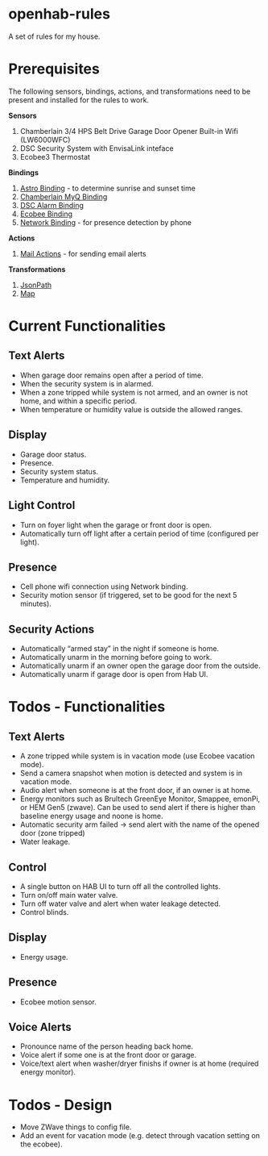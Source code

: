 # openhab-rules
A set of rules for my house.

# Prerequisites
The following sensors, bindings, actions, and transformations need to be present and installed for the rules to work.

**Sensors**
1. Chamberlain 3/4 HPS Belt Drive Garage Door Opener Built-in Wifi (LW6000WFC)
2. DSC Security System with EnvisaLink inteface
3. Ecobee3 Thermostat

**Bindings**
1. [Astro Binding](https://docs.openhab.org/addons/bindings/astro/readme.html) - to determine sunrise and sunset time
1. [Chamberlain MyQ Binding](https://docs.openhab.org/addons/bindings/myq1/readme.html)
2. [DSC Alarm Binding](https://docs.openhab.org/addons/bindings/dscalarm/readme.html)
3. [Ecobee Binding](https://docs.openhab.org/addons/bindings/ecobee1/readme.html)
4. [Network Binding](https://docs.openhab.org/addons/bindings/network/readme.html) - for presence detection by phone

**Actions**
1. [Mail Actions](https://docs.openhab.org/addons/actions/mail/readme.html) - for sending email alerts

**Transformations**
1. [JsonPath](https://docs.openhab.org/addons/transformations/jsonpath/readme.html)
2. [Map](https://docs.openhab.org/addons/transformations/map/readme.html)

# Current Functionalities
## Text Alerts
* When garage door remains open after a period of time.
* When the security system is in alarmed.
* When a zone tripped while system is not armed, and an owner is not home, and within a specific period. 
* When temperature or humidity value is outside the allowed ranges.

## Display
* Garage door status.
* Presence.
* Security system status.
* Temperature and humidity.

## Light Control
* Turn on foyer light when the garage or front door is open.
* Automatically turn off light after a certain period of time (configured per light).

## Presence
* Cell phone wifi connection using Network binding.
* Security motion sensor (if triggered, set to be good for the next 5 minutes).

## Security Actions
* Automatically “armed stay” in the night if someone is home.
* Automatically unarm in the morning before going to work.
* Automatically unarm if an owner open the garage door from the outside.
* Automatically unarm if garage door is open from Hab UI.

# Todos - Functionalities
## Text Alerts
* A zone tripped while system is in vacation mode (use Ecobee vacation mode).
* Send a camera snapshot when motion is detected and system is in vacation mode.
* Audio alert when someone is at the front door, if an owner is at home.
* Energy monitors such as Brultech GreenEye Monitor, Smappee, emonPi, or HEM Gen5 (zwave). Can be used to send alert if there is higher than baseline energy usage and noone is home.
* Automatic security arm failed -> send alert with the name of the opened door (zone tripped)
* Water leakage.

## Control
* A single button on HAB UI to turn off all the controlled lights.
* Turn on/off main water valve.
* Turn off water valve and alert when water leakage detected.
* Control blinds.

## Display
* Energy usage.

## Presence
* Ecobee motion sensor.

## Voice Alerts
* Pronounce name of the person heading back home.
* Voice alert if some one is at the front door or garage.
* Voice/text alert when washer/dryer finishs if owner is at home (required energy monitor).

# Todos - Design
* Move ZWave things to config file.
* Add an event for vacation mode (e.g. detect through vacation setting on the ecobee).
